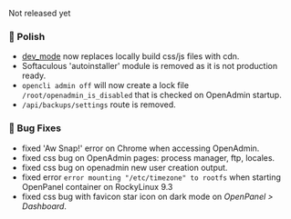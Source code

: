 Not released yet

### 💅 Polish
- [dev_mode](https://dev.openpanel.com/cli/config.html#dev-mode) now replaces locally build css/js files with cdn.
- Softaculous 'autoinstaller' module is removed as it is not production ready.
- `opencli admin off` will now create a lock file `/root/openadmin_is_disabled` that is checked on OpenAdmin startup.
- `/api/backups/settings` route is removed.

### 🐛 Bug Fixes
- fixed 'Aw Snap!' error on Chrome when accessing OpenAdmin.
- fixed css bug on OpenAdmin pages: process manager, ftp, locales.
- fixed css bug on openadmin new user creation output.
- fixed error `error mounting "/etc/timezone" to rootfs` when starting OpenPanel container on RockyLinux 9.3
- fixed css bug with favicon star icon on dark mode on *OpenPanel > Dashboard*.
